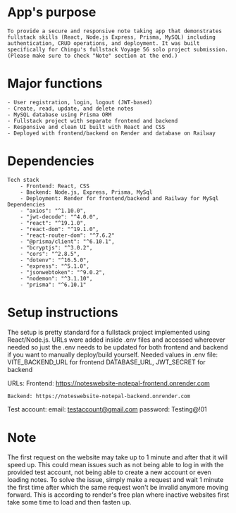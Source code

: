 # App's purpose
    To provide a secure and responsive note taking app that demonstrates fullstack skills (React, Node.js Express, Prisma, MySQL) including authentication, CRUD operations, and deployment. It was built
    specifically for Chingu's fullstack Voyage 56 solo project submission.
    (Please make sure to check "Note" section at the end.)

# Major functions
    - User registration, login, logout (JWT-based)
    - Create, read, update, and delete notes
    - MySQL database using Prisma ORM
    - Fullstack project with separate frontend and backend
    - Responsive and clean UI built with React and CSS
    - Deployed with frontend/backend on Render and database on Railway

# Dependencies
    Tech stack
        - Frontend: React, CSS
        - Backend: Node.js, Express, Prisma, MySql
        - Deployment: Render for frontend/backend and Railway for MySql
    Dependencies
        - "axios": "^1.10.0",
        - "jwt-decode": "^4.0.0",
        - "react": "^19.1.0",
        - "react-dom": "^19.1.0",
        - "react-router-dom": "^7.6.2"
        - "@prisma/client": "^6.10.1",
        - "bcryptjs": "^3.0.2",
        - "cors": "^2.8.5",
        - "dotenv": "^16.5.0",
        - "express": "^5.1.0",
        - "jsonwebtoken": "^9.0.2",
        - "nodemon": "^3.1.10",
        - "prisma": "^6.10.1"


# Setup instructions
The setup is pretty standard for a fullstack project implemented using React/Node.js. URLs were added inside
.env files and accessed whereever needed so just the .env needs to be updated for both frontend and backend if you want to manually deploy/build yourself.
Needed values in .env file:
    VITE_BACKEND_URL for frontend
    DATABASE_URL, JWT_SECRET for backend
    
URLs:
    Frontend: https://noteswebsite-notepal-frontend.onrender.com

    Backend: https://noteswebsite-notepal-backend.onrender.com

Test account:
    email: testaccount@gmail.com
    password: Testing@!01

# Note
The first request on the website may take up to 1 minute and after that it will speed up. This could mean issues such as not being able to log in with the provided test account, not being able to create a new account or even loading notes. To solve the issue, simply make a request and wait 1 minute the first time after which the same request won't be invalid anymore moving forward. This is according to render's free plan where inactive websites first take some time to load and then fasten up.
